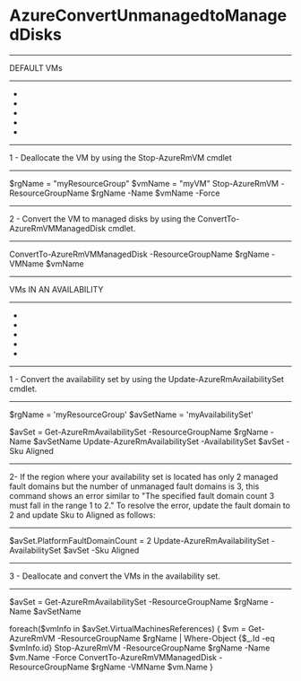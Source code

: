 # AzureConvertUnmanagedtoManagedDisks
***********************
DEFAULT VMs 
***********************
*
*
*
*
*
******************************************************************
1 - Deallocate the VM by using the Stop-AzureRmVM cmdlet
******************************************************************

$rgName = "myResourceGroup"
$vmName = "myVM"
Stop-AzureRmVM -ResourceGroupName $rgName -Name $vmName -Force

****************************************************************************************
2 - Convert the VM to managed disks by using the ConvertTo-AzureRmVMManagedDisk cmdlet.
****************************************************************************************
ConvertTo-AzureRmVMManagedDisk -ResourceGroupName $rgName -VMName $vmName



***********************
VMs IN AN AVAILABILITY
***********************
*
*
*
*
*
****************************************************************************************
1 - Convert the availability set by using the Update-AzureRmAvailabilitySet cmdlet. 
****************************************************************************************
$rgName = 'myResourceGroup'
$avSetName = 'myAvailabilitySet'

$avSet = Get-AzureRmAvailabilitySet -ResourceGroupName $rgName -Name $avSetName
Update-AzureRmAvailabilitySet -AvailabilitySet $avSet -Sku Aligned 

**************************************************************************************************************
2- If the region where your availability set is located has only 2 managed fault domains but the number of unmanaged fault domains is 3, this command shows an error similar to "The specified fault domain count 3 must fall in the range 1 to 2." To resolve the error, update the fault domain to 2 and update Sku to Aligned as follows:
**************************************************************************************************************

$avSet.PlatformFaultDomainCount = 2
Update-AzureRmAvailabilitySet -AvailabilitySet $avSet -Sku Aligned

**************************************************************************************************************
3 - Deallocate and convert the VMs in the availability set.
**************************************************************************************************************

$avSet = Get-AzureRmAvailabilitySet -ResourceGroupName $rgName -Name $avSetName

foreach($vmInfo in $avSet.VirtualMachinesReferences)
{
  $vm = Get-AzureRmVM -ResourceGroupName $rgName | Where-Object {$_.Id -eq $vmInfo.id}
  Stop-AzureRmVM -ResourceGroupName $rgName -Name $vm.Name -Force
  ConvertTo-AzureRmVMManagedDisk -ResourceGroupName $rgName -VMName $vm.Name
}
